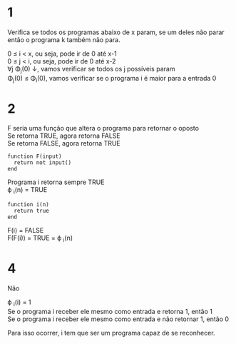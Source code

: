 # 1
Verifica se todos os programas abaixo de x param, se um deles não parar então o programa k também não para.  

0 ≤ i < x, ou seja, pode ir de 0 até x-1  
0 ≤ j < i, ou seja, pode ir de 0 até x-2  
∀j Φ<sub>j</sub>(0) ↓, vamos verificar se todos os j possíveis param  
Φ<sub>j</sub>(0) ≤ Φ<sub>i</sub>(0), vamos verificar se o programa i é maior para a entrada 0  

# 2
F seria uma função que altera o programa para retornar o oposto  
Se retorna TRUE, agora retorna FALSE  
Se retorna FALSE, agora retorna TRUE  
```
function F(input)
  return not input()
end
```

Programa i retorna sempre TRUE  
ϕ <sub>i</sub>(n) = TRUE  
```
function i(n)
  return true
end
```

F(i) = FALSE  
F(F(i)) = TRUE = ϕ <sub>i</sub>(n)  

# 4
Não  

ϕ <sub>i</sub>(i) = 1  
Se o programa i receber ele mesmo como entrada e retorna 1, então 1  
Se o programa i receber ele mesmo como entrada e não retornar 1, então 0  

Para isso ocorrer, i tem que ser um programa capaz de se reconhecer.  
